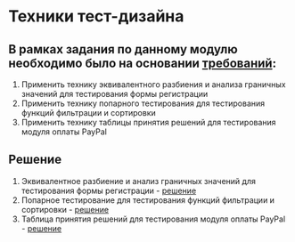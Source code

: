 # Техники тест-дизайна

## В рамках задания по данному модулю необходимо было на основании [требований](https://docs.google.com/document/d/1EQp7SyFd0r9aG5MAjpTnmoHxTZWg8zMbUS4Xm9HhElE/edit?usp=sharing):

1. Применить технику эквивалентного разбиения и анализа граничных значений для тестирования формы регистрации
2. Применить технику попарного тестирования для тестирования функций фильтрации и сортировки
3. Применить технику таблицы принятия решений для тестирования модуля оплаты PayPal

## Решение
1. Эквивалентное разбиение и анализ граничных значений для тестирования формы регистрации - [решение](https://docs.google.com/spreadsheets/d/1BSIc5YnNp8NQB1ZzPLOamKyYot6ZtyrgiTXGr3-e2TY/edit?usp=sharing)
2. Попарное тестирование для тестирования функций фильтрации и сортировки - [решение](https://docs.google.com/spreadsheets/d/1r_4DoIrpcuw-OyqNgGLuw_XdRWMPch-eIHPDjtDFmjo/edit?usp=sharing)
3. Таблица принятия решений для тестирования модуля оплаты PayPal - [решение](https://docs.google.com/spreadsheets/d/1CqnTbm19txG36cvLWqtK8TXENiLxwNomr9xykQ8cRM4/edit?usp=sharing)

